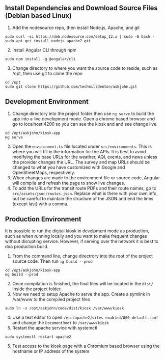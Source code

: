 ## Install Dependencies and Download Source Files (Debian based Linux) ##
1. Add the nodesource repo, then install Node.js, Apache, and git
```
sudo curl -sL https://deb.nodesource.com/setup_12.x | sudo -E bash -
sudo apt-get install nodejs apache2 git
```
2. Install Angular CLI through npm
```
sudo npm install -g @angular/cli
```
3. Change directory to where you want the source code to reside, such as /opt, then use git to clone the repo
```
cd /opt
sudo git clone https://github.com/techmilldenton/askjohn.git
```
## Development Environment ##
1. Change directory into the project folder then use `ng serve` to build the app into a live development mode. Open a chrome based browser and go to localhost:4200 so you can see the kiosk and and see change live.
```
cd /opt/askjohn/kiosk-app
ng serve
```
2. Open the `environment.ts` file located under `src/environments`. This is where you will fill in the information for the APIs. It is best to avoid modifying the base URLs for the weather, AQI, events, and news unless the provider changes the URL. The survey and map URLs should be changed to what you have customized with Google and OpenStreetMaps, respectively.
3. When changes are made to the environment file or source code, Angular will compile and refresh the page to show live changes.
4. To add the URLs for the transit route PDFs and their route names, go to `src/assets/json/routes.json`. Replace what is there with your own info, but be careful to maintain the structure of the JSON and end the lines (except last) with a comma.
## Production Environment ##
It is possible to run the digital kiosk in develpment mode as production, such as when running locally and you want to make frequent changes without disrupting service. However, if serving over the network it is best to doa  production build.
1. From the command line, change directrory into the root of the project source code. Then run `ng build --prod`
```
cd /opt/askjohn/kiosk-app
ng build --prod
```
2. Once compilation is finished, the final files will be located in the `dist/` inside the project folder.
3. Now we need to setup Apache to serve the app. Create a symlink in /var/www to the compiled project files
```
sudo ln -s /opt/askjohn/code/dist/kiosk /var/www/kiosk
```
4. Use a text editor to open `/etc/apache2/sites-enabled/000-default.conf` and change the `DocumentRoot` to `/var/www/kiosk`
5. Restart the apache service with systemctl
```
sudo systemctl restart apache2
```
5. Test access to the kiosk page with a Chromium based browser using the hostname or IP address of the system
